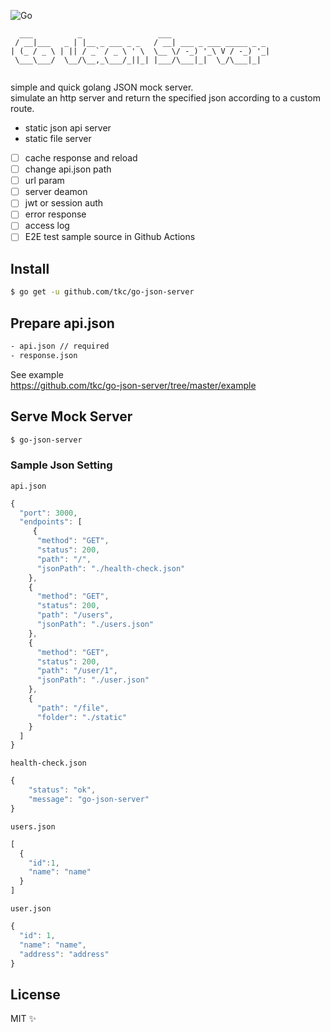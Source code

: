 
![Go](https://github.com/tkc/go-json-server/workflows/Go/badge.svg?branch=master)

```
  ___          _                 ___                      
 / __|___   _ | |__ _ ___ _ _   / __| ___ _ ___ _____ _ _ 
| (_ / _ \ | || / _` / _ \ ' \  \__ \/ -_) '_\ V / -_) '_|
 \___\___/  \__/\__,_\___/_||_| |___/\___|_|  \_/\___|_|  
                                                          
```                                                

simple and quick golang JSON mock server.  
simulate an http server and return the specified json according to a custom route.


- static json api server
- static file server
- [ ] cache response and reload
- [ ] change api.json path
- [ ] url param
- [ ] server deamon
- [ ] jwt or session auth
- [ ] error response
- [ ] access log
- [ ] E2E test sample source in Github Actions

## Install

```bash
$ go get -u github.com/tkc/go-json-server
```

## Prepare api.json

```bash
- api.json // required 
- response.json
```

See example  
https://github.com/tkc/go-json-server/tree/master/example

## Serve Mock Server
```bash
$ go-json-server
```

### Sample Json Setting


`api.json`

```javascript
{
  "port": 3000,
  "endpoints": [
     {
      "method": "GET",
      "status": 200,
      "path": "/",
      "jsonPath": "./health-check.json"
    },
    {
      "method": "GET",
      "status": 200,
      "path": "/users",
      "jsonPath": "./users.json"
    },
    {
      "method": "GET",
      "status": 200,
      "path": "/user/1",
      "jsonPath": "./user.json"
    },
    {
      "path": "/file",
      "folder": "./static"
    }
  ]
}
```


`health-check.json`
```javascript
{
    "status": "ok",
    "message": "go-json-server"
}
```

`users.json`
```javascript
[
  {
    "id":1,
    "name": "name"
  }
]
```

`user.json`
```javascript
{
  "id": 1,
  "name": "name",
  "address": "address"
}
```
## License

MIT ✨


